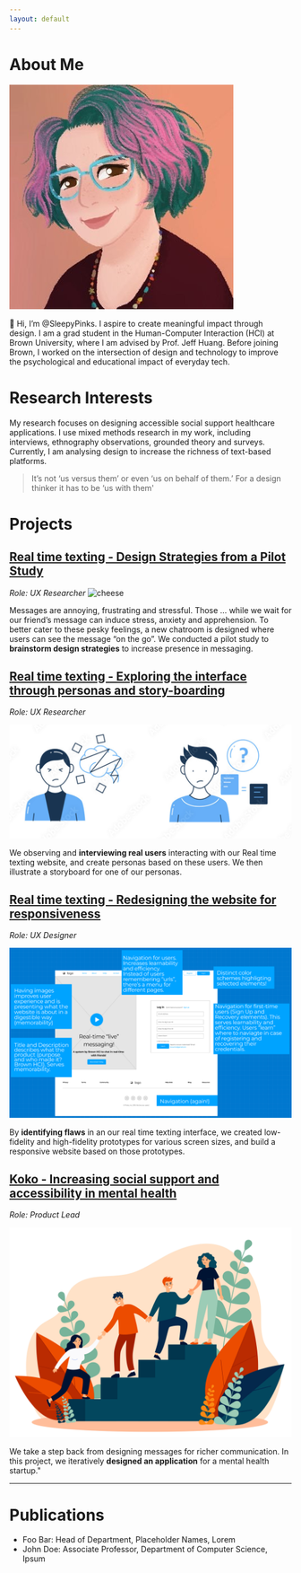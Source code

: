 ```yaml
---
layout: default
---
```


# About Me

<img class="profile-picture" src="images/1599155795154.jpeg">

👋 Hi, I’m @SleepyPinks. I aspire to create meaningful impact through design. I am a grad student in the Human-Computer Interaction (HCI) at Brown University, where I am advised by Prof. Jeff Huang. Before joining Brown, I worked on the intersection of design and technology to improve the psychological and educational impact of everyday tech.

# Research Interests

My research focuses on designing accessible social support healthcare applications. I use mixed methods research in my work, including interviews, ethnography observations, grounded theory and surveys. Currently, I am analysing design to increase the richness of text-based platforms.

> It’s not ‘us versus them’ or even ‘us on behalf of them.’ For a design thinker it has to be ‘us with them'

# Projects

## [**Real time texting - Design Strategies from a Pilot Study**](https://sleepypinks.github.io/userstudy)

*Role: UX Researcher*
![cheese](images/texting.jpeg)

Messages are annoying, frustrating and stressful. Those … while we wait for our friend’s message can induce stress, anxiety and apprehension. To better cater to these pesky feelings, a new chatroom is designed where users can see the message “on the go”. We conducted a pilot study to **brainstorm design strategies** to increase presence in messaging.

## [**Real time texting - Exploring the interface through personas and story-boarding**](https://sleepypinks.github.io/personas)

*Role: UX Researcher*

![confuse2.png](images/confuse2.png)

We observing and **interviewing real users** interacting with our Real time texting website, and create personas based on these users. We then illustrate a storyboard for one of our personas.
 
## [**Real time texting - Redesigning the website for responsiveness**](https://sleepypinks.github.io/redesign)

*Role: UX Designer*

![desktop.jpeg](images/desktop.jpeg)

By **identifying flaws** in an our real time texting interface, we created low-fidelity and high-fidelity prototypes for various screen sizes, and build a responsive website based on those prototypes.

## [**Koko - Increasing social support and accessibility in mental health**](https://sleepypinks.github.io/koko)

*Role: Product Lead*

![/peer_support](images//peersupport.jpeg)

We take a step back from designing messages for richer communication. In this project, we iteratively **designed an application** for a mental health startup."

---


# Publications

* Foo Bar: Head of Department, Placeholder Names, Lorem
* John Doe: Associate Professor, Department of Computer Science, Ipsum
